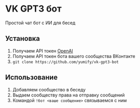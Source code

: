 # VK GPT3 бот

Простой чат бот с ИИ для бесед

## Установка
1. Получаем API токен [OpenAI](https://openai.com/api/)
2. Получаем API токен бота вашего сообщества ВКонтакте
3. `git clone https://github.com/yumify/vk-gpt3-bot`
## Использование

1. Добавляем сообщество в беседу
2. Выдаем сообществу права на отправку сообщений
3. Командой `!бот <ваше сообщение>` связываемся с ним
